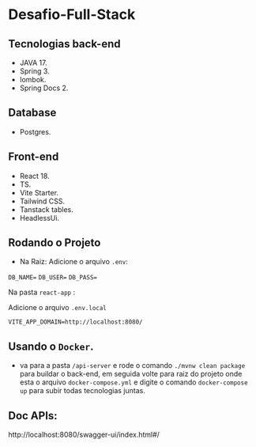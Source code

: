 # Desafio-Full-Stack

## Tecnologias back-end

- JAVA 17.
- Spring 3.
- lombok.
- Spring Docs 2.

## Database

- Postgres.

## Front-end

- React 18.
- TS.
- Vite Starter.
- Tailwind CSS.
- Tanstack tables.
- HeadlessUi.


## Rodando o Projeto


- Na Raiz: 
Adicione o arquivo `.env`:

`DB_NAME=`
`DB_USER=`
`DB_PASS= `

Na pasta `react-app` : 

Adicione o arquivo `.env.local`

`VITE_APP_DOMAIN=http://localhost:8080/`

## Usando o `Docker`.

- va para a pasta `/api-server` e rode o comando `./mvnw clean package` para buildar o back-end, em seguida volte para raiz do projeto onde esta o arquivo `docker-compose.yml` e digite o comando `docker-compose up` para subir todas tecnologias juntas.

## Doc APIs:

http://localhost:8080/swagger-ui/index.html#/
